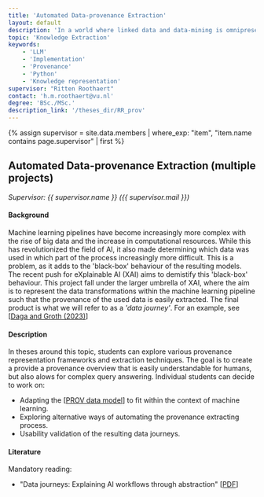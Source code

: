 ```yaml
---
title: 'Automated Data-provenance Extraction'
layout: default
description: 'In a world where linked data and data-mining is omnipresent, determining which data was used for training a ML-model becomes increasingly more difficult and tedious. This project revolves around automating the process of extracting the provenance information of data used in a ML-pipeline.'
topic: 'Knowledge Extraction' 
keywords: 
    - 'LLM'
    - 'Implementation'
    - 'Provenance'
    - 'Python'
    - 'Knowledge representation'
supervisor: "Ritten Roothaert" 
contact: 'h.m.roothaert@vu.nl'
degree: 'BSc./MSc.'
description_link: '/theses_dir/RR_prov'
--- 
```


{% assign supervisor = site.data.members | where_exp: "item", "item.name contains page.supervisor" | first %}


## Automated Data-provenance Extraction (multiple projects)
*Supervisor: {{ supervisor.name }} ({{ supervisor.mail }})*

#### Background
Machine learning pipelines have become increasingly more complex with the rise of big data and the increase in computational resources. While this has revolutionized the field of AI, it also made determining which data was used in which part of the process increasingly more difficult. This is a problem, as it adds to the 'black-box' behaviour of the resulting models. The recent push for eXplainable AI (XAI) aims to demistify this 'black-box' behaviour. This project fall under the larger umbrella of XAI, where the aim is to represent the data transformations within the machine learning pipeline such that the provenance of the used data is easily extracted. The final product is what we will refer to as a _'data journey'_. For an example, see [<a href='https://content.iospress.com/articles/semantic-web/sw233407'>Daga and Groth (2023)</a>]

#### Description
In theses around this topic, students can explore various provenance representation frameworks and extraction techniques. The goal is to create a provide a provenance overview that is easily understandable for humans, but also alows for complex query answering. Individual students can decide to work on:
- Adapting the [<a href="https://www.w3.org/TR/2013/NOTE-prov-overview-20130430/">PROV data model</a>] to fit within the context of machine learning.
- Exploring alternative ways of automating the provenance extracting process.
- Usability validation of the resulting data journeys.

#### Literature
Mandatory reading:
- "Data journeys: Explaining AI workflows through abstraction" [<a href="https://content.iospress.com/articles/semantic-web/sw233407">PDF</a>]